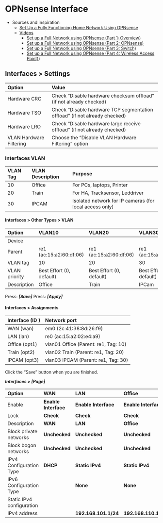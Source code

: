 # OPNsense Interface

* Sources and inspiration
  * [Set Up a Fully Functioning Home Network Using OPNsense](https://homenetworkguy.com/how-to/set-up-a-fully-functioning-home-network-using-opnsense/ "Home Network Guy")
  * [Videos](https://www.youtube.com/playlist?list=PLZeTcCOrKlnDlyZCIxhFZukAnA0NNWL_I "Home Network Guy")
    * [Set up a Full Network using OPNsense (Part 1: Overview)](https://youtu.be/54JWsGedXpo?list=PLZeTcCOrKlnDlyZCIxhFZukAnA0NNWL_I "Home Network Guy")
    * [Set up a Full Network using OPNsense (Part 2: OPNsense)](https://youtu.be/h2_cQxTkh3Q?list=PLZeTcCOrKlnDlyZCIxhFZukAnA0NNWL_I "Home Network Guy")
    * [Set up a Full Network using OPNsense (Part 3: Switch)](https://youtu.be/4HP-YAJX56E?list=PLZeTcCOrKlnDlyZCIxhFZukAnA0NNWL_I "Home Network Guy")
    * [Set up a Full Network using OPNsense (Part 4: Wireless Access Point)](https://youtu.be/xiugRYzO3lQ?list=PLZeTcCOrKlnDlyZCIxhFZukAnA0NNWL_I "Home Network Guy"))

## Interfaces > Settings

|Option|Value|
|:---|:---|
|Hardware CRC|Check “Disable hardware checksum offload” (if not already checked)|
|Hardware TSO|Check “Disable hardware TCP segmentation offload” (if not already checked)|
|Hardware LRO|Check “Disable hardware large receive offload” (if not already checked)|
|VLAN Hardware Filtering|Choose the “Disable VLAN Hardware Filtering” option|

### Interfaces VLAN

|VLAN Tag|VLAN Description|Purpose|
|:---|:---|:---|
|10|Office|For PCs, laptops, Printer|
|20|Train|For HA, Tracksensor, Leddriver|
|30|IPCAM|Isolated network for IP cameras (for local access only)|

#### Interfaces > Other Types > VLAN

|Option|VLAN10|VLAN20|VLAN30|
|:---|:---|:---|:---|
|Device||||
|Parent|re1 (ac:15:a2:60:df:06)|re1 (ac:15:a2:60:df:06)|re1 (ac:15:a2:60:df:06)|
|VLAN tag|10|20|30|
|VLAN priority|Best Effort (0, default)|Best Effort (0, default)|Best Effort (0, default)|
|Description|Office|Train|IPCam|

Press: ***[Save]***
Press: ***[Apply]***

#### Interfaces > Assignments

|Interface (ID )|Network port|
|:---|:---|
|WAN (wan)|em0 (2c:41:38:8d:26:f9)|
|LAN (lan)|re0 (ac:15:a2:02:e4:a9)|
|Office (opt1)|vlan01 Office (Parent: re1, Tag: 10)|
|Train (opt2)|vlan02 Train (Parent: re1, Tag: 20)|
|IPCAM (opt3)|vlan03 IPCAM (Parent: re1, Tag: 30)|

Click the “Save” button when you are finished.

***Interfaces > [Page]***

|Option|WAN|LAN|Office|Train|IPCam|
|:---|:---|:---|:---|:---|:---|
|Enable|**Enable Interface**|**Enable Interface**|**Enable Interface**|**Enable Interface**|**Enable Interface**|
|Lock|**Check**|**Check**|**Check**|**Check**|**Check**|
|Description|**WAN**|**LAN**|**Office**|**Train**|**IPCam**|
|Block private networks|**Unchecked**|**Unchecked**|**Unchecked**|**Unchecked**|**Unchecked**|
|Block bogon networks|**Unchecked**|**Unchecked**|**Unchecked**|**Unchecked**|**Unchecked**|
|IPv4 Configuration Type|**DHCP**|**Static IPv4**|**Static IPv4**|**Static IPv4**|**Static IPv4**|
|IPv6 Configuration Type||**None**|**None**|**None**|**None**|
|Static IPv4 configuration||
|IPv4 address||**192.168.101.1/24**|**192.168.110.1/24**|**192.168.120.1/24**|**192.168.130.1/24**|
